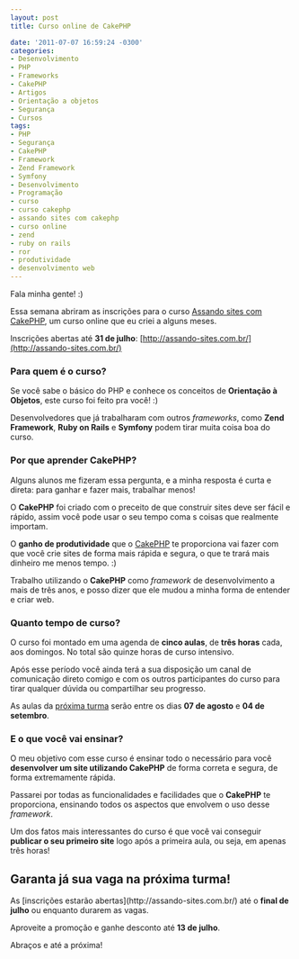 ```yaml
---
layout: post
title: Curso online de CakePHP

date: '2011-07-07 16:59:24 -0300'
categories:
- Desenvolvimento
- PHP
- Frameworks
- CakePHP
- Artigos
- Orientação a objetos
- Segurança
- Cursos
tags:
- PHP
- Segurança
- CakePHP
- Framework
- Zend Framework
- Symfony
- Desenvolvimento
- Programação
- curso
- curso cakephp
- assando sites com cakephp
- curso online
- zend
- ruby on rails
- ror
- produtividade
- desenvolvimento web
---
```

Fala minha gente! :)

Essa semana abriram as inscrições para o curso [Assando sites com CakePHP](http://assando-sites.com.br/), um curso online que eu criei a alguns meses.

Inscrições abertas até <strong>31 de julho</strong>: [http://assando-sites.com.br/](http://assando-sites.com.br/)

<h3>Para quem é o curso?</h3>
Se você sabe o básico do PHP e conhece os conceitos de <strong>Orientação à Objetos</strong>, este curso foi feito pra você! :)

Desenvolvedores que já trabalharam com outros <em>frameworks</em>, como <strong>Zend Framework</strong>, <strong>Ruby on Rails</strong> e <strong>Symfony</strong> podem tirar muita coisa boa do curso.

<h3>Por que aprender CakePHP?</h3>
Alguns alunos me fizeram essa pergunta, e a minha resposta é curta e direta: para ganhar e fazer mais, trabalhar menos!

O <strong>CakePHP</strong> foi criado com o preceito de que construir sites deve ser fácil e rápido, assim você pode usar o seu tempo coma s coisas que realmente importam.

O <strong>ganho de produtividade</strong> que o [CakePHP](http://cakephp.org) te proporciona vai fazer com que você crie sites de forma mais rápida e segura, o que te trará mais dinheiro me menos tempo. :)

Trabalho utilizando o <strong>CakePHP</strong> como <em>framework</em> de desenvolvimento a mais de três anos, e posso dizer que ele mudou a minha forma de entender e criar web.

<h3>Quanto tempo de curso?</h3>
O curso foi montado em uma agenda de <strong>cinco aulas</strong>, de <strong>três horas</strong> cada, aos domingos. No total são quinze horas de curso intensivo.

Após esse período você ainda terá a sua disposição um canal de comunicação direto comigo e com os outros participantes do curso para tirar qualquer dúvida ou compartilhar seu progresso.

As aulas da [próxima turma](http://assando-sites.com.br/) serão entre os dias <strong>07 de agosto</strong> e <strong>04 de setembro</strong>.

<h3>E o que você vai ensinar?</h3>
O meu objetivo com esse curso é ensinar todo o necessário para você <strong>desenvolver um site utilizando CakePHP</strong> de forma correta e segura, de forma extremamente rápida.

Passarei por todas as funcionalidades e facilidades que o <strong>CakePHP</strong> te proporciona, ensinando todos os aspectos que envolvem o uso desse <em>framework</em>.

Um dos fatos mais interessantes do curso é que você vai conseguir <strong>publicar o seu primeiro site</strong> logo após a primeira aula, ou seja, em apenas três horas!

<h2>Garanta já sua vaga na próxima turma!</h2>
As [inscrições estarão abertas](http://assando-sites.com.br/) até o <strong>final de julho</strong> ou enquanto durarem as vagas.

Aproveite a promoção e ganhe desconto até <strong>13 de julho</strong>.

Abraços e até a próxima!

